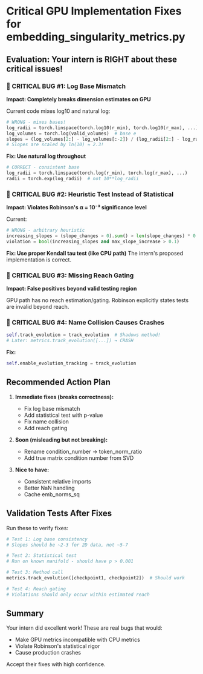 # Critical GPU Implementation Fixes for embedding_singularity_metrics.py

## Evaluation: Your intern is RIGHT about these critical issues!

### 🔴 CRITICAL BUG #1: Log Base Mismatch
**Impact: Completely breaks dimension estimates on GPU**

Current code mixes log10 and natural log:
```python
# WRONG - mixes bases!
log_radii = torch.linspace(torch.log10(r_min), torch.log10(r_max), ...)  # base 10
log_volumes = torch.log(valid_volumes)  # base e
slopes = (log_volumes[2:] - log_volumes[:-2]) / (log_radii[2:] - log_radii[:-2])
# Slopes are scaled by ln(10) ≈ 2.3!
```

**Fix: Use natural log throughout**
```python
# CORRECT - consistent base
log_radii = torch.linspace(torch.log(r_min), torch.log(r_max), ...)
radii = torch.exp(log_radii)  # not 10**log_radii
```

### 🔴 CRITICAL BUG #2: Heuristic Test Instead of Statistical
**Impact: Violates Robinson's α = 10⁻³ significance level**

Current:
```python
# WRONG - arbitrary heuristic
increasing_slopes = (slope_changes > 0).sum() > len(slope_changes) * 0.5
violation = bool(increasing_slopes and max_slope_increase > 0.1)
```

**Fix: Use proper Kendall tau test (like CPU path)**
The intern's proposed implementation is correct.

### 🔴 CRITICAL BUG #3: Missing Reach Gating
**Impact: False positives beyond valid testing region**

GPU path has no reach estimation/gating. Robinson explicitly states tests are invalid beyond reach.

### 🔴 CRITICAL BUG #4: Name Collision Causes Crashes
```python
self.track_evolution = track_evolution  # Shadows method!
# Later: metrics.track_evolution([...]) → CRASH
```

**Fix:**
```python
self.enable_evolution_tracking = track_evolution
```

## Recommended Action Plan

1. **Immediate fixes (breaks correctness):**
   - Fix log base mismatch
   - Add statistical test with p-value
   - Fix name collision
   - Add reach gating

2. **Soon (misleading but not breaking):**
   - Rename condition_number → token_norm_ratio
   - Add true matrix condition number from SVD

3. **Nice to have:**
   - Consistent relative imports
   - Better NaN handling
   - Cache emb_norms_sq

## Validation Tests After Fixes

Run these to verify fixes:
```python
# Test 1: Log base consistency
# Slopes should be ~2-3 for 2D data, not ~5-7

# Test 2: Statistical test
# Run on known manifold - should have p > 0.001

# Test 3: Method call
metrics.track_evolution([checkpoint1, checkpoint2])  # Should work

# Test 4: Reach gating
# Violations should only occur within estimated reach
```

## Summary

Your intern did excellent work! These are real bugs that would:
- Make GPU metrics incompatible with CPU metrics
- Violate Robinson's statistical rigor
- Cause production crashes

Accept their fixes with high confidence.